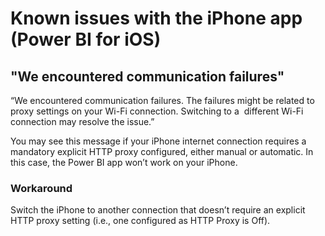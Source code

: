 ﻿<properties 
   pageTitle="Known issues with the iPhone app (Power BI for iOS)"
   description="Known issues with the iPhone app (Power BI for iOS)"
   services="powerbi" 
   documentationCenter="" 
   authors="pcw3187" 
   manager="mblythe" 
   editor=""
   tags=""/>
 
<tags
   ms.service="powerbi"
   ms.devlang="NA"
   ms.topic="article"
   ms.tgt_pltfrm="NA"
   ms.workload="powerbi"
   ms.date="10/14/2015"
   ms.author="v-pawrig"/>
# Known issues with the iPhone app (Power BI for iOS)


## "We encountered communication failures"

“We encountered communication failures. The failures might be related to proxy settings on your Wi-Fi connection. Switching to a  different Wi-Fi connection may resolve the issue.”

You may see this message if your iPhone internet connection requires a mandatory explicit HTTP proxy configured, either manual or automatic. In this case, the Power BI app won’t work on your iPhone.

### Workaround

Switch the iPhone to another connection that doesn’t require an explicit HTTP proxy setting (i.e., one configured as HTTP Proxy is Off).

